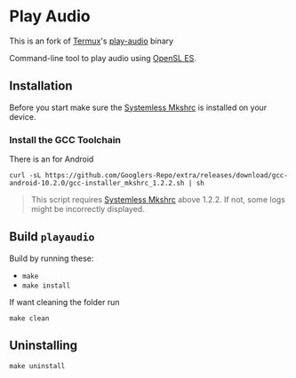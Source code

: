 [termux]: https://termux.dev/en/
[opensl]: https://www.khronos.org/opensles/
[playaudio]: https://github.com/termux/play-audio
[mkshrc]: https://github.com/Magisk-Modules-Alt-Repo/mkshrc


# Play Audio

This is an fork of [Termux][termux]'s [play-audio][playaudio] binary

Command-line tool to play audio using [OpenSL ES][opensl].

## Installation

Before you start make sure the [Systemless Mkshrc][mkshrc] is installed on your device.

### Install the GCC Toolchain

There is an for Android

```shell
curl -sL https://github.com/Googlers-Repo/extra/releases/download/gcc-android-10.2.0/gcc-installer_mkshrc_1.2.2.sh | sh
```

> This script requires [Systemless Mkshrc][mkshrc] above 1.2.2. If not, some logs might be incorrectly displayed.

## Build `playaudio`

Build by running these:

- `make`
- `make install`

If want cleaning the folder run

```shell
make clean
```

## Uninstalling
```shell
make uninstall
```